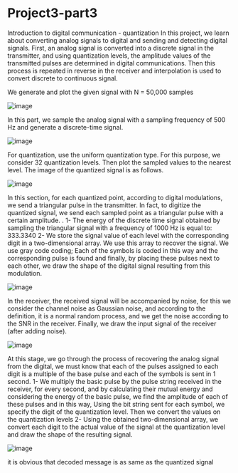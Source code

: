 # Project3-part3
Introduction to digital communication - quantization
In this project, we learn about converting analog signals to digital and sending and detecting digital signals. First, an analog signal is converted into a discrete signal in the transmitter, and using quantization levels, the amplitude values of the transmitted pulses are determined in digital communications. Then this process is repeated in reverse in the receiver and interpolation is used to convert discrete to continuous signal.

We generate and plot the given signal with N = 50,000 samples



![image](https://github.com/MatinNekoonam82/Project3-part3/assets/156523741/368db57a-943a-4144-9610-0ee6d08b13da)




In this part, we sample the analog signal with a sampling frequency of 500 Hz and generate a discrete-time signal.



![image](https://github.com/MatinNekoonam82/Project3-part3/assets/156523741/48b92e4b-2394-49ce-8d24-6eca823f11b5)




For quantization, use the uniform quantization type. For this purpose, we consider 32 quantization levels. Then plot the sampled values to the nearest level. The image of the quantized signal is as follows.


![image](https://github.com/MatinNekoonam82/Project3-part3/assets/156523741/d1753f45-d2ef-4bc8-8b86-358f4fd8c4ac)



In this section, for each quantized point, according to digital modulations, we send a triangular pulse in the transmitter. In fact, to digitize the quantized signal, we send each sampled point as a triangular pulse with a certain amplitude. .
1- The energy of the discrete time signal obtained by sampling the triangular signal with a frequency of 1000 Hz is equal to: 333.3340
2- We store the signal value of each level with the corresponding digit in a two-dimensional array. We use this array to recover the signal. We use gray code coding; Each of the symbols is coded in this way and the corresponding pulse is found and finally, by placing these pulses next to each other, we draw the shape of the digital signal resulting from this modulation.


![image](https://github.com/MatinNekoonam82/Project3-part3/assets/156523741/38d6710b-29d3-4a61-ae72-d9c241895a35)


In the receiver, the received signal will be accompanied by noise, for this we consider the channel noise as Gaussian noise, and according to the definition, it is a normal random process, and we get the noise according to the SNR in the receiver.
Finally, we draw the input signal of the receiver (after adding noise).



![image](https://github.com/MatinNekoonam82/Project3-part3/assets/156523741/523c791c-e7d8-4ce6-ace0-eb15cd3eb67b)



At this stage, we go through the process of recovering the analog signal from the digital, we must know that each of the pulses assigned to each digit is a multiple of the base pulse and each of the symbols is sent in 1 second.
1- We multiply the basic pulse by the pulse string received in the receiver, for every second, and by calculating their mutual energy and considering the energy of the basic pulse, we find the amplitude of each of these pulses and in this way, Using the bit string sent for each symbol, we specify the digit of the quantization level.
Then we convert the values on the quantization levels
2- Using the obtained two-dimensional array, we convert each digit to the actual value of the signal at the quantization level and draw the shape of the resulting signal.



​![image](https://github.com/MatinNekoonam82/Project3-part3/assets/156523741/4b92be7d-c74a-4b88-afda-e9a118d3b757)


it is obvious that decoded message is as same as the quantized signal 






